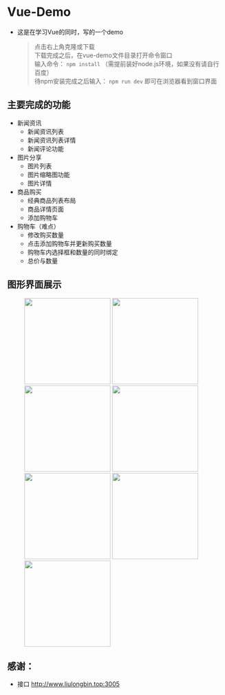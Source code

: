 <!--
 * @Author: 小白
 * @Date: 2019-11-16 16:32:28
 * @LastEditTime: 2019-12-09 17:58:32
 * @LastEditors: Please set LastEditors
 * @Description: In User Settings Edit
 * @FilePath: \mobilpro\readme.md
 -->
  
  
# Vue-Demo  
- 这是在学习Vue的同时，写的一个demo    

  > 点击右上角克隆或下载  
  > 下载完成之后，在vue-demo文件目录打开命令窗口  
  > 输入命令： `npm install` （需提前装好node.js环境，如果没有请自行百度）  
  > 待npm安装完成之后输入： `npm run dev` 即可在浏览器看到窗口界面 
 
## 主要完成的功能   
- 新闻资讯  
	 - 新闻资讯列表  
	 - 新闻资讯列表详情  
	 - 新闻评论功能  
- 图片分享  
	 - 图片列表  
	 - 图片缩略图功能  
     - 图片详情
- 商品购买  
	 - 经典商品列表布局  
	 - 商品详情页面  
	 - 添加购物车  
- 购物车（难点）  
     - 修改购买数量
     - 点击添加购物车并更新购买数量
     - 购物车内选择框和数量的同时绑定
     - 总价与数量
  
## 图形界面展示
<figure class="third">  
    <img src="https://mmbiz.qlogo.cn/mmbiz_png/NFyHGEcmpYWQ5YR3rlUAt3F7pHnNSBBzPngKN09ZE9tHRRT3wzkYmgy5BV3QtVRKh179DhSiafjJNYicRrJvqtBw/0?wx_fmt=png" width='200px'>  
    <img src="https://mmbiz.qlogo.cn/mmbiz_png/NFyHGEcmpYWQ5YR3rlUAt3F7pHnNSBBzc3kqxjPibd5SKIYBnMlsc73GVZQwm69QeusurO9GUjz3blITafe8HicQ/0?wx_fmt=png" width='200px'>  
    <img src="https://mmbiz.qlogo.cn/mmbiz_png/NFyHGEcmpYWQ5YR3rlUAt3F7pHnNSBBz5qE2Oe0qz4jGyiaibtn2dZysYOIb5xhyvUtOAgYozWic6ZhUS21SaWAicg/0?wx_fmt=png" width='200px'>  
    <img src="https://mmbiz.qlogo.cn/mmbiz_png/NFyHGEcmpYWQ5YR3rlUAt3F7pHnNSBBztautTibAHO5jhXx900Y1gCGQVKnA8EAL0v3f2tjf21w4CvD6H1pnmiaQ/0?wx_fmt=png" width='200px'>  
    <img src="https://mmbiz.qlogo.cn/mmbiz_png/NFyHGEcmpYWQ5YR3rlUAt3F7pHnNSBBzlo4mHCm4QSKbsVJnbsm9aUpIAHFC9oZQ1qmQRKsVhmkEdmKj6rC50A/0?wx_fmt=png" width='200px'>  
    <img src="https://mmbiz.qlogo.cn/mmbiz_png/NFyHGEcmpYWQ5YR3rlUAt3F7pHnNSBBzx0eZicf1iczk0qKNRTFvpmJ0QyS1iaSapqJZz160EQV79cyqM6XZLuLiaA/0?wx_fmt=png" width='200px'>  
    <img src="https://mmbiz.qlogo.cn/mmbiz_png/NFyHGEcmpYWQ5YR3rlUAt3F7pHnNSBBzP2MJ46mO3U6IDxNfDeicK5QibA48iaUqoz3VMLJ0p5bBZtZsxXociaac5Q/0?wx_fmt=png" width='200px'>  
</figure>  
  

## 感谢：  
  
  
- 接口
  http://www.liulongbin.top:3005  

